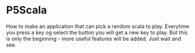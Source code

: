 # P5Scala
How to make an application that can pick a random scala to play.
Everytime you press a key og select the button you will get a new key to play. 
But this is only the beginning - more useful features will be added.
Just wait and see.

